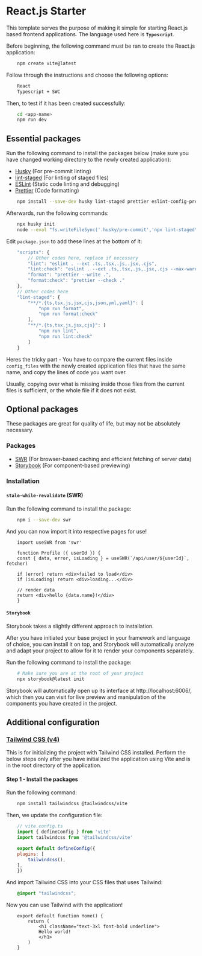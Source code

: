 # React.js Starter

This template serves the purpose of making it simple for starting React.js based frontend applications. The language used here is **`Typescript`**.

Before beginning, the following command must be ran to create the React.js application:

```bash
    npm create vite@latest
```

Follow through the instructions and choose the following options:

```txt
    React
    Typescript + SWC
```

Then, to test if it has been created successfully:

```bash
    cd <app-name>
    npm run dev
```

## Essential packages

Run the following command to install the packages below (make sure you have changed working directory to the newly created application):

- [Husky](https://typicode.github.io/husky/) (For pre-commit linting)
- [lint-staged](https://github.com/lint-staged/lint-staged) (For linting of staged files)
- [ESLint](https://eslint.org/) (Static code linting and debugging)
- [Prettier](https://prettier.io/) (Code formatting)

```bash
    npm install --save-dev husky lint-staged prettier eslint-config-prettier eslint-plugin-prettier prettier-plugin-packagejson eslint-plugin-unicorn eslint-plugin-react eslint-plugin-n
```

Afterwards, run the following commands:

```bash
    npx husky init
    node --eval "fs.writeFileSync('.husky/pre-commit','npx lint-staged\n')"
```

Edit `package.json` to add these lines at the bottom of it:

```js
    "scripts": {
        // Other codes here, replace if necessary
        "lint": "eslint . --ext .ts,.tsx,.js,.jsx,.cjs",
        "lint:check": "eslint . --ext .ts,.tsx,.js,.jsx,.cjs --max-warnings=0",
        "format": "prettier --write .",
        "format:check": "prettier --check ."
    },
    // Other codes here
    "lint-staged": {
        "**/*.{ts,tsx,js,jsx,cjs,json,yml,yaml}": [
            "npm run format",
            "npm run format:check"
        ],
        "**/*.{ts,tsx,js,jsx,cjs}": [
            "npm run lint",
            "npm run lint:check"
        ]
    }
```

Heres the tricky part - You have to compare the current files inside `config_files` with the newly created application files that have the same name, and copy the lines of code you want over.

Usually, copying over what is missing inside those files from the current files is sufficient, or the whole file if it does not exist.

## Optional packages

These packages are great for quality of life, but may not be absolutely necessary.

### Packages

- [SWR](https://swr.vercel.app/) (For browser-based caching and efficient fetching of server data)
- [Storybook](https://storybook.js.org/) (For component-based previewing)

### Installation

#### `stale-while-revalidate` (SWR)

Run the following command to install the package:

```bash
    npm i --save-dev swr
```

And you can now import it into respective pages for use!

```tsx
    import useSWR from 'swr'
 
    function Profile ({ userId }) {
    const { data, error, isLoading } = useSWR(`/api/user/${userId}`, fetcher)
    
    if (error) return <div>failed to load</div>
    if (isLoading) return <div>loading...</div>
    
    // render data
    return <div>hello {data.name}!</div>
    }
```

#### `Storybook`

Storybook takes a slightly different approach to installation.

After you have initiated your base project in your framework and language of choice, you can install it on top, and Storybook will automatically analyze and adapt your project to allow for it to render your components separately.

Run the following command to install the package:

```bash
    # Make sure you are at the root of your project
    npx storybook@latest init
```

Storybook will automatically open up its interface at http://localhost:6006/, which then you can visit for live preview and manipulation of the components you have created in the project.

## Additional configuration

### [Tailwind CSS (v4)](https://tailwindcss.com/docs/installation/using-vite)

This is for initializing the project with Tailwind CSS installed. Perform the below steps only after you have initialized the application using Vite and is in the root directory of the application.

#### Step 1 - Install the packages

Run the following command:

```bash
    npm install tailwindcss @tailwindcss/vite
```

Then, we update the configuration file:

```js
    // vite.config.ts
    import { defineConfig } from 'vite'
    import tailwindcss from '@tailwindcss/vite'

    export default defineConfig({
    plugins: [
        tailwindcss(),
    ],
    })
```

And import Tailwind CSS into your CSS files that uses Tailwind:

```css
    @import "tailwindcss";
```

Now you can use Tailwind with the application!

```tsx
    export default function Home() {
        return (
            <h1 className="text-3xl font-bold underline">
            Hello world!
            </h1>
        )
    }
```

